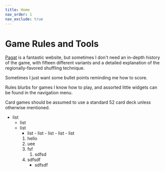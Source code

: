 ```yaml
---
title: Home
nav_order: 1
nav_exclude: true
---
```


# Game Rules and Tools

[Pagat](https://www.pagat.com/) is a fantastic website, but sometimes I don't need  an in-depth history of the game, with fifteen different variants and a detailed explanation of the regionally-favored shuffling technique.

Sometimes I just want some bullet points reminding me how to score.

Rules blurbs for games
I know how to play,
and assorted little widgets 
can be found in the navigation menu.

Card games should be assumed to use a standard 52 card deck unless otherwise mentioned. 

- list
  - list
  - list
      - list
            - list
                - list
                - list
                    - list
    1. hello
    2. uee
    3. fsf
       1. sdfsd
    4. sdfsdf
        - sdfsdf 
